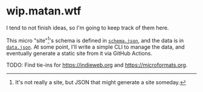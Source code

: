 # wip.matan.wtf

I tend to not finish ideas, so I'm going to keep track of them here.

This micro "site"[^1]'s schema is defined in [`schema.json`](schema.json), and
the data is in [`data.json`](data.json). At some point, I'll write a simple CLI
to manage the data, and eventually generate a static site from it via GitHub
Actions.

TODO: Find tie-ins for <https://indieweb.org> and <https://microformats.org>.

[^1]: It's not really a site, but JSON that might generate a site someday.

